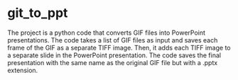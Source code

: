 # git_to_ppt
The project is a python code that converts GIF files into PowerPoint presentations. 
The code takes a list of GIF files as input and saves each frame of the GIF as a separate TIFF image. 
Then, it adds each TIFF image to a separate slide in the PowerPoint presentation. 
The code saves the final presentation with the same name as the original GIF file but with a .pptx extension. 